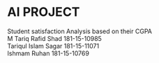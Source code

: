 # AI PROJECT
Student satisfaction Analysis based on their CGPA  
M Tariq Rafid Shad    181-15-10985  
Tariqul Islam Sagar   181-15-11071  
Ishmam Ruhan          181-15-10769
